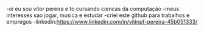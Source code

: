 -oi eu sou vitor pereira e to cursando ciencas da computação
-meus interesses sao jogar, musica e estudar
-criei este github para trabalhos e empregos
-linkedin:https://www.linkedin.com/in/vitinpf-pereira-45b051333/
